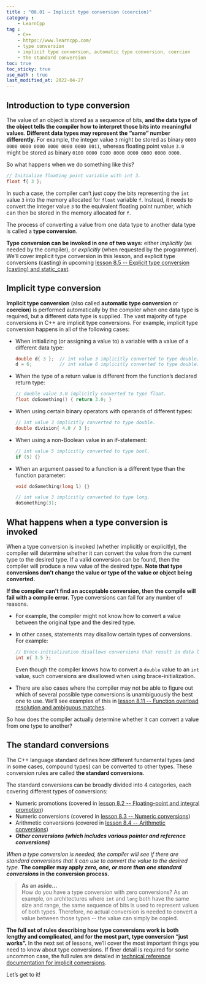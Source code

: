 ```yaml
---
title : "08.01 — Implicit type conversion (coercion)"
category :
    - LearnCpp
tag : 
    - C++
    - https://www.learncpp.com/
    - type conversion
    - implicit type conversion, automatic type conversion, coercion
    - the standard conversion
toc: true  
toc_sticky: true 
use_math : true
last_modified_at: 2022-04-27
---
```




## Introduction to type conversion

The value of an object is stored as a sequence of bits, **and the data type of the object tells the compiler how to interpret those bits into meaningful values**. **Different data types may represent the “same” number differently.** For example, the integer value `3` might be stored as binary `0000 0000 0000 0000 0000 0000 0000 0011`, whereas floating point value `3.0` might be stored as binary `0100 0000 0100 0000 0000 0000 0000 0000`.

So what happens when we do something like this?

```c++
// Initialize floating point variable with int 3.
float f{ 3 }; 
```

In such a case, the compiler can’t just copy the bits representing the `int` value `3` into the memory allocated for `float` variable `f`. Instead, it needs to convert the integer value `3` to the equivalent floating point number, which can then be stored in the memory allocated for `f`.

The process of converting a value from one data type to another data type is called a **type conversion**.

**Type conversion can be invoked in one of two ways:** either *implicitly* (as needed by the compiler), or *explicitly* (when requested by the programmer). We’ll cover implicit type conversion in this lesson, and explicit type conversions (casting) in upcoming [lesson 8.5 -- Explicit type conversion (casting) and static_cast](https://www.learncpp.com/cpp-tutorial/explicit-type-conversion-casting-and-static-cast/).


## Implicit type conversion

**Implicit type conversion** (also called **automatic type conversion** or **coercion**) is performed automatically by the compiler when one data type is required, but a different data type is supplied. The vast majority of type conversions in C++ are implicit type conversions. For example, implicit type conversion happens in all of the following cases:

- When initializing (or assigning a value to) a variable with a value of a different data type:

    ```c++
    double d{ 3 };  // int value 3 implicitly converted to type double.
    d = 6;          // int value 6 implicitly converted to type double.
    ```

- When the type of a return value is different from the function’s declared return type:

    ```c++
    // double value 3.0 implicitly converted to type float.
    float doSomething() { return 3.0; }
    ```

- When using certain binary operators with operands of different types:

    ```c++
    // int value 3 implicitly converted to type double.
    double division{ 4.0 / 3 }; 
    ```

- When using a non-Boolean value in an if-statement:

    ```c++
    // int value 5 implicitly converted to type bool.
    if (5) {} 
    ```

- When an argument passed to a function is a different type than the function parameter:

    ```c++
    void doSomething(long l) {}

    // int value 3 implicitly converted to type long.
    doSomething(3); 
    ```


## What happens when a type conversion is invoked

When a type conversion is invoked (whether implicitly or explicitly), the compiler will determine whether it can convert the value from the current type to the desired type. If a valid conversion can be found, then the compiler will produce a new value of the desired type. **Note that type conversions don’t change the value or type of the value or object being converted.**

**If the compiler can’t find an acceptable conversion, then the compile will fail with a compile error.** Type conversions can fail for any number of reasons. 
- For example, the compiler might not know how to convert a value between the original type and the desired type.
- In other cases, statements may disallow certain types of conversions. For example:

    ```c++
    // Brace-initialization disallows conversions that result in data loss.
    int x{ 3.5 }; 
    ```

    Even though the compiler knows how to convert a `double` value to an `int` value, such conversions are disallowed when using brace-initialization.

- There are also cases where the compiler may not be able to figure out which of several possible type conversions is unambiguously the best one to use. We’ll see examples of this in [lesson 8.11 -- Function overload resolution and ambiguous matches](https://www.learncpp.com/cpp-tutorial/function-overload-resolution-and-ambiguous-matches/).

So how does the compiler actually determine whether it can convert a value from one type to another?


## The standard conversions

The C++ language standard defines how different fundamental types (and in some cases, compound types) can be converted to other types. These conversion rules are called **the standard conversions**.

The standard conversions can be broadly divided into 4 categories, each covering different types of conversions:

- Numeric promotions (covered in [lesson 8.2 -- Floating-point and integral promotion](https://www.learncpp.com/cpp-tutorial/floating-point-and-integral-promotion/))
- Numeric conversions (covered in [lesson 8.3 -- Numeric conversions](https://www.learncpp.com/cpp-tutorial/numeric-conversions/))
- Arithmetic conversions (covered in [lesson 8.4 -- Arithmetic conversions](https://www.learncpp.com/cpp-tutorial/arithmetic-conversions/))
- ***Other conversions (which includes various pointer and reference conversions)***

*When a type conversion is needed, the compiler will see if there are standard conversions that it can use to convert the value to the desired type.* **The compiler may apply *zero, one, or more than one standard conversions* in the conversion process.**

>**As an aside…**  
How do you have a type conversion with zero conversions? As an example, on architectures where `int` and `long` both have the same size and range, the same sequence of bits is used to represent values of both types. Therefore, no actual conversion is needed to convert a value between those types -- the value can simply be copied.

**The full set of rules describing how type conversions work is both lengthy and complicated, and for the most part, type conversion “just works”.** In the next set of lessons, we’ll cover the most important things you need to know about type conversions. If finer detail is required for some uncommon case, the full rules are detailed in [technical reference documentation for implicit conversions](https://en.cppreference.com/w/cpp/language/implicit_conversion).

Let’s get to it!